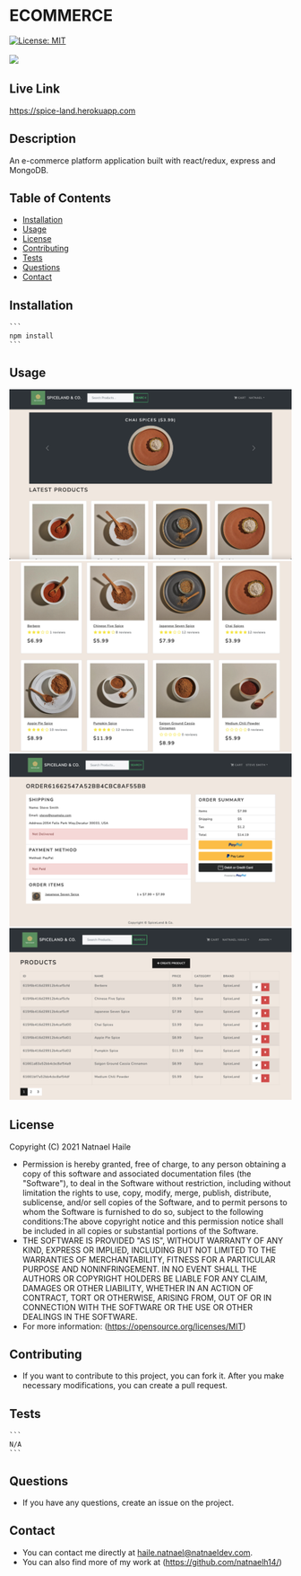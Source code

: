 # ECOMMERCE

[![License: MIT](https://img.shields.io/badge/License-MIT-yellow.svg)](https://opensource.org/licenses/MIT)<br/><br/>
<img src="https://img.shields.io/github/last-commit/natnaelh14/ecommerce">

## Live Link
https://spice-land.herokuapp.com
## Description

An e-commerce platform application built with react/redux, express and MongoDB. 
## Table of Contents

- [Installation](#Installation)
- [Usage](#Usage)
- [License](#License)
- [Contributing](#Contribution)
- [Tests](#Tests)
- [Questions](#Questions)
- [Contact](#Contact)

## Installation

    ```
    npm install
    ```

## Usage

![alt text](./uploads/screenshot-01.png)
![alt text](./uploads/screenshot-02.png)
![alt text](./uploads/screenshot-03.png)
![alt text](./uploads/screenshot-04.png)

## License

Copyright (C) 2021 Natnael Haile

- Permission is hereby granted, free of charge, to any person obtaining a copy of this software and associated documentation files (the "Software"), to deal in the Software without restriction, including without limitation the rights to use, copy, modify, merge, publish, distribute, sublicense, and/or sell copies of the Software, and to permit persons to whom the Software is furnished to do so, subject to the following conditions:The above copyright notice and this permission notice shall be included in all copies or substantial portions of the Software.
- THE SOFTWARE IS PROVIDED "AS IS", WITHOUT WARRANTY OF ANY KIND, EXPRESS OR IMPLIED, INCLUDING BUT NOT LIMITED TO THE WARRANTIES OF MERCHANTABILITY, FITNESS FOR A PARTICULAR PURPOSE AND NONINFRINGEMENT. IN NO EVENT SHALL THE AUTHORS OR COPYRIGHT HOLDERS BE LIABLE FOR ANY CLAIM, DAMAGES OR OTHER LIABILITY, WHETHER IN AN ACTION OF CONTRACT, TORT OR OTHERWISE, ARISING FROM, OUT OF OR IN CONNECTION WITH THE SOFTWARE OR THE USE OR OTHER DEALINGS IN THE SOFTWARE.
- For more information: (https://opensource.org/licenses/MIT)

## Contributing

- If you want to contribute to this project, you can fork it. After you make necessary modifications, you can create a pull request.

## Tests

    ```
    N/A
    ```

## Questions

- If you have any questions, create an issue on the project.

## Contact

- You can contact me directly at haile.natnael@natnaeldev.com.
- You can also find more of my work at (https://github.com/natnaelh14/)
